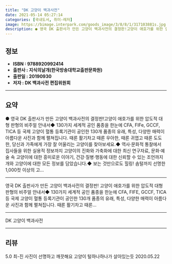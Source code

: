```yaml
---
title: "DK 고양이 백과사전"
date: 2021-05-14 05:27:14
categories: [국내도서, 취미-레저]
image: https://bimage.interpark.com/goods_image/3/8/8/1/317103881s.jpg
description: ● 영국 DK 출판사가 만든 고양이 백과사전의 결정판!고양이 애호가를 위한 압도적 대형 판형의 비주얼 안내서◆ 130가지 세계적 공인 품종을 한눈에 CFA, FIFe, GCCF, TICA 등 국제 고양이 혈통 등록기관이 공인한 130개 품종의 유래, 특성, 다양한 매력이 아름다운 사진
---
```


## **정보**

- **ISBN : 9788920992414**
- **출판사 : 지식의날개(한국방송대학교출판문화원)**
- **출판일 : 20190930**
- **저자 : DK 백과사전 편집위원회**

------



## **요약**

●  영국 DK 출판사가 만든 고양이 백과사전의 결정판!고양이 애호가를 위한 압도적 대형 판형의 비주얼 안내서◆ 130가지 세계적 공인 품종을 한눈에 CFA, FIFe, GCCF, TICA 등 국제 고양이 혈통 등록기관이 공인한 130개 품종의 유래, 특성, 다양한 매력이 아름다운 사진과 함께 펼쳐집니다. 때론 활기차고 때론 우아한, 때론 귀엽고 때론 도도한, 당신과 가족에게 가장 잘 어울리는 고양이를 찾아보세요.◆ 역사·문화적 통찰에서 집사들을 위한 실용적 정보까지 고양이의 진화와 가축화에 대한 최신 연구자료, 문화·예술 속 고양이에 대한 흥미로운 이야기, 건강·질병·행동에 대한 신뢰할 수 있는 조언까지 개와 고양이에 대한 모든 정보를 담았습니다.◆ 보는 것만으로도 힐링! 솜털까지 선명한 1,000컷 이상의 고...

------

영국 DK 출판사가 만든 고양이 백과사전의 결정판!
고양이 애호가를 위한 압도적 대형 판형의 비주얼 안내서◆ 130가지 세계적 공인 품종을 한눈에
 CFA, FIFE, GCCF, TICA 등 국제 고양이 혈통 등록기관이 공인한 130개 품종의 유래, 특성, 다양한 매력이 아름다운 사진과 함께 펼쳐집니다. 때론 활기차고 때론... 

------


DK 고양이 백과사전 

------


## **리뷰** 

5.0 최-진 사진이 선명하고 깨끗해요 고양이 털하나하나가 살아있는듯 2020.05.22 <br/>